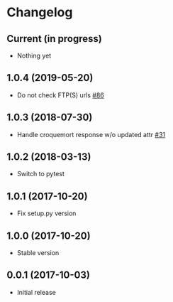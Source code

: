# Changelog

## Current (in progress)

- Nothing yet

## 1.0.4 (2019-05-20)

- Do not check FTP(S) urls [#86](https://github.com/opendatateam/udata-croquemort/pull/86)

## 1.0.3 (2018-07-30)

- Handle croquemort response w/o updated attr [#31](https://github.com/opendatateam/udata-croquemort/pull/31)

## 1.0.2 (2018-03-13)

- Switch to pytest

## 1.0.1 (2017-10-20)

- Fix setup.py version

## 1.0.0 (2017-10-20)

- Stable version

## 0.0.1 (2017-10-03)

- Initial release
